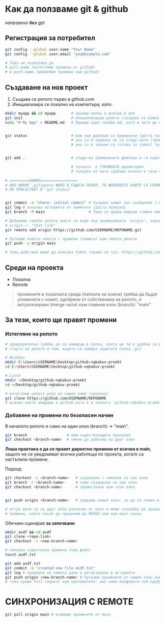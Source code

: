 # Как да ползваме git & github
_направено **без** gpt_

## Регистрация за потребител
```bash
git config --global user.name "Your Name"
git config --global user.email "you@example.com"

# Това ни позволява да 
# pull-ваме (изтегляме промени от github)
# и push-ваме (добавяме промени към github)  
```

## Създаване на нов проект

1. Създава се репото първо в github.com
2. Инициализира се локално на компютъра, като:
```bash 
mkdir myapp && cd myapp       # правиш папка и влизаш в нея
git init                      # инициализираш репото (създава се важната .git скрита папка)
echo "# My App" > README.md   # Правиш едно readme.md, като в него ще пише това което е в кавичките след 'echo'


git status                    # виж кои файлове са променени (доста полезно)
                              # ако са в червено не са stage-нати (трябва да се stage-нат с git add)
                              # ако са в зелено са готови за commit (излитане)


git add .                     # stage-ва променените файлове и ги подготвя за commit

                              # точката  е ТУКАШНАТА дериктория
                              # тълкува се като (добави всичко в тази папка, което е променено)
                              
# =========ВАЖНО=================
# АКО ИМАМЕ .gitignore ФАЙЛ В СЪЩАТА ПАПКА, ТО ФАЙЛОВЕТЕ КОИТО СА СПОМЕНАТИ ВЪТРЕ,
# НЕ ПРИСЪСТВАТ В "git status" 


git commit -m "chore: initial commit" # Създава комит със съобщение (-m)
git log # показва историята на комитите (доста полезно)
git branch -M main                    # Това се прави веднъж (сменя името на клона {branch-а} от default-ния "master" на "main"

# Добавяме remote репото което се води под променливата 'origin', характерна за git системата
# origin <- "that link"
git remote add origin https://github.com/USERNAME/REPONAME.git

# Пускаме пакета пакета с промени (комита) към remote репото
git push -u origin main

# Това действие може да изисква token (прави се тук: https://github.com/settings/tokens)
```


## Среди на проекта
* Локална
* Remote

>промените в локалната среда (папката на компа)
трябва да бъдат упоменати с комит, одобрени от собственика на репото,
и актуализирани (merge-нати) към главния клон (branch): "main"



## За тези, които ще правят промени

### Изтегляне на репото
```bash
# предварително трябва да се намираш в папка, която ще ти е удобна за работа
# старта на репото е там, където се намира скритата папка .git

# Windows
mkdir C:\Users\USERNAME\Desktop\github-nqkakuv-proekt
cd C:\Users\USERNAME\Desktop\github-nqkakuv-proekt

# Linux
mkdir ~/Desktop/github-nqkakuv-proekt
cd ~/Desktop/github-nqkakuv-proekt

# изтегляме цялото репо на нашия комп (локално)
git clone https://github.com/USERNAME/REPONAME  
# всичко което виждаше в github сега е в папката "github-nqkakuv-proekt"
```

### Добавяне на промени по безопасен начин

В началото репото е само на един клон (branch) -> "main".
```bash
git branch                  # виж съществуващите бранчове
git checkout <branch-name>  # смени да работиш на друг клон
```
**Лоша практика е да се правят директно промени от всички в main**, защото не се уведомяват всички работещи по проекта, когато са настъпили промени.

Подход:

```bash
git checkout -c <branch-name>   # създаване + сменяне на нов клон
git branch -c <branch-name>     # само създаване на нов клон
git checkout <branch-name>      # преместване към този клон


git push origin <branch-name>   # пушваме новия клон, за да се появи в сайта 

# оттук вече си на друг клон различен от main и може спокойно да правиш
# промени, които после да преценим да MERGE-нем към main клона
```

Обичаен сценарии **за започване**:
```bash
mkdir asdf && cd asdf
git clone <repo-link>
git checkout -c <new-branch-name>

# някаква съществена промяна (нов файл)
touch asdf.txt

git add asdf.txt
git commit -m "created new file asdf.txt"
git log # проверка на комита дали е регистриран в историята
git push origin <new-branch-name> # Пускаме промените от нашия клон към remote-a (origin) -> https://github.com/USERNAME/REPONAME
# това прави Pull request към притежателя: ако няма конфликти той одобрява и MERGE-ва промените към главния клон main
```

# СИНХРОНИЗАЦИЯ С REMOTE

```bash
git pull origin main # взимаме промените от main
```
